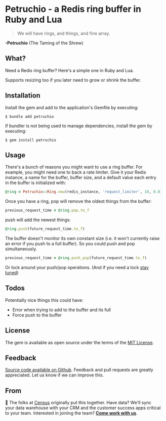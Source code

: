 # Petruchio - a Redis ring buffer in Ruby and Lua

> We will have rings, and things, and fine array.

**-Petruchio** (The Taming of the Shrew)

## What?

Need a Redis ring buffer? Here's a simple one in Ruby and Lua.

Supports resizing too if you later need to grow or shrink the buffer.

## Installation

Install the gem and add to the application's Gemfile by executing:

    $ bundle add petruchio

If bundler is not being used to manage dependencies, install the gem by executing:

    $ gem install petruchio

## Usage

There's a bunch of reasons you might want to use a ring buffer. For example, you might need one to back a rate limiter. Give it your Redis instance, a name for the buffer, buffer size, and a default value each entry in the buffer is initialized with:

```ruby
@ring = Petruchio::Ring.new(redis_instance, 'request_limiter', 10, 0.0)
```

Once you have a ring, pop will remove the oldest things from the buffer:

```ruby
previous_request_time = @ring.pop.to_f
```

push will add the newest things:

```ruby
@ring.push(future_request_time.to_f)
```

The buffer doesn't monitor its own constant size (i.e. it won't currently raise an error if you push to a full buffer). So you could push and pop simultaneously.

```ruby
previous_request_time = @ring.push_pop(future_request_time.to_f)
```

Or lock around your push/pop operations. (And if you need a lock [stay tuned](https://github.com/sutrolabs))


## Todos

Potentially nice things this could have:

- Error when trying to add to the buffer and its full
- Force push to the buffer

## License

The gem is available as open source under the terms of the [MIT License](https://opensource.org/licenses/MIT).

Feedback
--------
[Source code available on Github](https://github.com/sutrolabs/petruchio). Feedback and pull requests are greatly appreciated. Let us know if we can improve this.

From
-----------
:wave: The folks at [Census](http://getcensus.com) originally put this together. Have data? We'll sync your data warehouse with your CRM and the customer success apps critical to your team. Interested in joining the team? **[Come work with us](https://www.getcensus.com/careers)**.